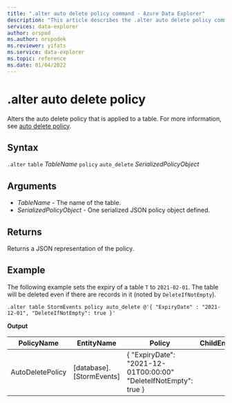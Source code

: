 ```yaml
---
title: ".alter auto delete policy command - Azure Data Explorer"
description: "This article describes the .alter auto delete policy command in Azure Data Explorer."
services: data-explorer
author: orspod
ms.author: orspodek
ms.reviewer: yifats
ms.service: data-explorer
ms.topic: reference
ms.date: 01/04/2022
---
```

# .alter auto delete policy

Alters the auto delete policy that is applied to a table. For more information, see [auto delete policy](auto-delete-policy.md).

## Syntax

`.alter` `table` *TableName* `policy` `auto_delete` *SerializedPolicyObject* 

## Arguments

- *TableName* - The name of the table.
- *SerializedPolicyObject* - One serialized JSON policy object defined.

## Returns

Returns a JSON representation of the policy.

## Example

The following example sets the expiry of a table `T` to `2021-02-01`. The table will be deleted even if there are records in it (noted by `DeleteIfNotEmpty`).

```kusto
.alter table StormEvents policy auto_delete @'{ "ExpiryDate" : "2021-12-01", "DeleteIfNotEmpty": true }'
```

**Output**

|PolicyName|EntityName|Policy|ChildEntities|EntityType|
|---|---|---|---|---|
|AutoDeletePolicy|[database].[StormEvents]|{ "ExpiryDate": "2021-12-01T00:00:00" "DeleteIfNotEmpty": true }| |Table|
